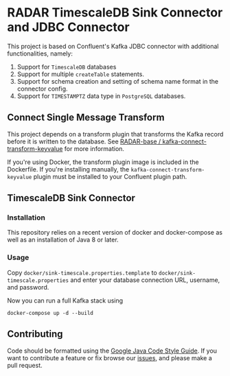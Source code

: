 # RADAR TimescaleDB Sink Connector and JDBC Connector

This project is based on Confluent's Kafka JDBC connector with additional functionalities, namely:

1. Support for `TimescaleDB` databases
2. Support for multiple `createTable` statements.
3. Support for schema creation and setting of schema name format in the connector config.
4. Support for `TIMESTAMPTZ` data type in `PostgreSQL` databases.

## Connect Single Message Transform

This project depends on a transform plugin that transforms the Kafka record before it is written to the database.
See [RADAR-base
/
kafka-connect-transform-keyvalue](https://github.com/RADAR-base/kafka-connect-transform-keyvalue) for more information.

If you're using Docker, the transform plugin image is included in the Dockerfile. If you're installing manually, the `kafka-connect-transform-keyvalue` plugin must be installed to your Confluent plugin path.

## TimescaleDB Sink Connector

### Installation

This repository relies on a recent version of docker and docker-compose as well as an installation
of Java 8 or later.

### Usage

Copy `docker/sink-timescale.properties.template` to `docker/sink-timescale.properties` and enter your database connection URL, username, and password.

Now you can run a full Kafka stack using

```shell
docker-compose up -d --build
```

## Contributing

Code should be formatted using the [Google Java Code Style Guide](https://google.github.io/styleguide/javaguide.html).
If you want to contribute a feature or fix browse our [issues](https://github.com/RADAR-base/RADAR-REST-Connector/issues), and please make a pull request.
